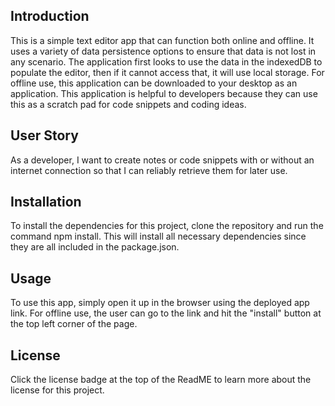 ## Introduction
This is a simple text editor app that can function both online and offline. It uses a variety of data persistence options to ensure that data is not lost in any scenario. The application first looks to use the data in the indexedDB to populate the editor, then if it cannot access that, it will use local storage. For offline use, this application can be downloaded to your desktop as an application. This application is helpful to developers because they can use this as a scratch pad for code snippets and coding ideas.

## User Story
As a developer, I want to create notes or code snippets with or without an internet connection so that I can reliably retrieve them for later use.

## Installation
To install the dependencies for this project, clone the repository and run the command npm install. This will install all necessary dependencies since they are all included in the package.json.

## Usage
To use this app, simply open it up in the browser using the deployed app link. For offline use, the user can go to the link and hit the "install" button at the top left corner of the page.

## License
Click the license badge at the top of the ReadME to learn more about the license for this project.